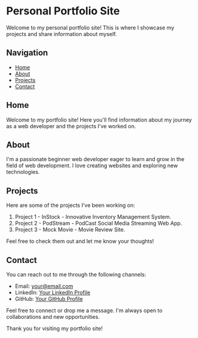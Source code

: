 # Personal Portfolio Site

Welcome to my personal portfolio site! This is where I showcase my projects and share information about myself.

## Navigation

- [Home](#home)
- [About](#about)
- [Projects](#projects)
- [Contact](#contact)

## Home

Welcome to my portfolio site! Here you'll find information about my journey as a web developer and the projects I've worked on.

## About

I'm a passionate beginner web developer eager to learn and grow in the field of web development. I love creating websites and exploring new technologies.

## Projects

Here are some of the projects I've been working on:

1. Project 1 - InStock - Innovative Inventory Management System.
2. Project 2 - PodStream - PodCast Social Media Streaming Web App.
3. Project 3 - Mock Movie - Movie Review Site.

Feel free to check them out and let me know your thoughts!

## Contact

You can reach out to me through the following channels:

- Email: [your@email.com](mailto:kschumacher93@gmail.com)
- LinkedIn: [Your LinkedIn Profile](https://www.linkedin.com/in/kellyschumacher)
- GitHub: [Your GitHub Profile](https://github.com/kellyschu)

Feel free to connect or drop me a message. I'm always open to collaborations and new opportunities.

Thank you for visiting my portfolio site!
